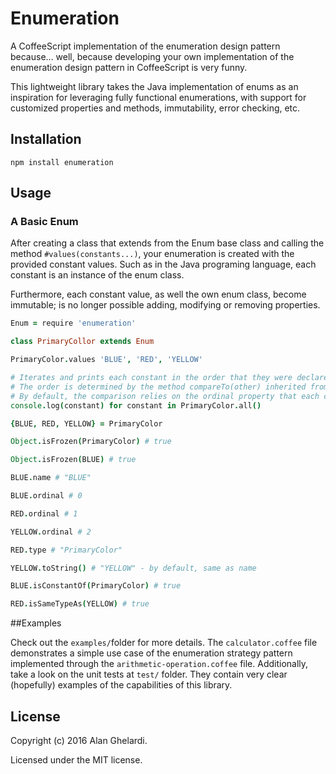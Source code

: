 # Enumeration

A CoffeeScript implementation of the enumeration design pattern because... well, because developing your own implementation of the enumeration design pattern in CoffeeScript is very funny.

This lightweight library takes the Java implementation of enums as an inspiration for leveraging fully functional enumerations, with support for customized properties and methods, immutability, error checking, etc.

## Installation

```shell
npm install enumeration
```

## Usage

### A Basic Enum

After creating a class that extends from the Enum base class and calling the method `#values(constants...)`, your enumeration is created with the provided constant values. Such as in the Java programing language, each constant is an instance of the enum class.

Furthermore, each constant value, as well the own enum class, become immutable; is no longer possible adding, modifying or removing properties.

```coffeescript
Enum = require 'enumeration'

class PrimaryCollor extends Enum

PrimaryColor.values 'BLUE', 'RED', 'YELLOW'

# Iterates and prints each constant in the order that they were declared
# The order is determined by the method compareTo(other) inherited from the base enum class
# By default, the comparison relies on the ordinal property that each constant has (more about it bellow)
console.log(constant) for constant in PrimaryColor.all() 

{BLUE, RED, YELLOW} = PrimaryColor

Object.isFrozen(PrimaryColor) # true

Object.isFrozen(BLUE) # true

BLUE.name # "BLUE"

BLUE.ordinal # 0

RED.ordinal # 1

YELLOW.ordinal # 2

RED.type # "PrimaryColor"

YELLOW.toString() # "YELLOW" - by default, same as name

BLUE.isConstantOf(PrimaryColor) # true

RED.isSameTypeAs(YELLOW) # true
```

##Examples

Check out the `examples/`folder for more details. The `calculator.coffee` file demonstrates a simple use case of the enumeration strategy pattern implemented through the `arithmetic-operation.coffee` file. Additionally, take a look on the unit tests at `test/` folder. They contain very clear (hopefully) examples of the capabilities of this library.

## License

Copyright (c) 2016 Alan Ghelardi.

Licensed under the MIT license.
